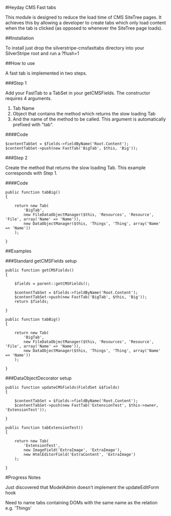 #Heyday CMS Fast tabs

This module is designed to reduce the load time of CMS SiteTree pages. It achieves this by allowing a developer to create tabs which only load content when the tab is clicked (as opposed to whenever the SiteTree page loads).

##Installation

To install just drop the silverstripe-cmsfasttabs directory into your SilverStripe root and run a ?flush=1

##How to use

A fast tab is implemented in two steps. 

###Step 1

Add your FastTab to a TabSet in your getCMSFields. The constructor requires 4 arguments.

1. Tab Name
2. Object that contains the method which returns the slow loading Tab
3. And the name of the method to be called. This argument is automatically prefixed with "tab".

####Code

	$contentTabSet = $fields->fieldByName('Root.Content');
	$contentTabSet->push(new FastTab('BigTab', $this, 'Big'));
	
###Step 2

Create the method that returns the slow loading Tab. This example corresponds with Step 1.

####Code

	public function tabBig()
	{

		return new Tab(
			'BigTab',
			new FileDataObjectManager($this, 'Resources', 'Resource', 'File', array('Name' => 'Name')),
			new DataObjectManager($this, 'Things', 'Thing', array('Name' => 'Name'))
		);

	}
	

##Examples

###Standard getCMSFields setup

	public function getCMSFields()
	{

		$fields = parent::getCMSFields();

		$contentTabSet = $fields->fieldByName('Root.Content');
		$contentTabSet->push(new FastTab('BigTab', $this, 'Big'));
		return $fields;

	}

	public function tabBig()
	{

		return new Tab(
			'BigTab',
			new FileDataObjectManager($this, 'Resources', 'Resource', 'File', array('Name' => 'Name')),
			new DataObjectManager($this, 'Things', 'Thing', array('Name' => 'Name'))
		);

	}

###DataObjectDecorator setup

	public function updateCMSFields(FieldSet &$fields)
	{

		$contentTabSet = $fields->fieldByName('Root.Content');
		$contentTabSet->push(new FastTab('ExtensionTest', $this->owner, 'ExtensionTest'));

	}

	public function tabExtensionTest()
	{

		return new Tab(
			'ExtensionTest',
			new ImageField('ExtraImage', 'ExtraImage'),
			new HtmlEditorField('ExtraContent', 'ExtraImage')
		);

	}


#Progress Notes

Just discovered that ModelAdmin doesn't implement the updateEditForm hook

Need to name tabs containing DOMs with the same name as the relation e.g. 'Things'
